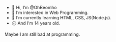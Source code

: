 - 👋 Hi, I’m @OhBeomho
- 👀 I’m interested in Web Programming.
- 🌱 I’m currently learning HTML, CSS, JS(Node.js).
- 🕘 And I'm 14 years old.

Maybe I am still bad at programming.
